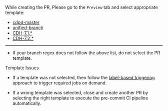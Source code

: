 <!--
 Licensed to Cloudera, Inc. under one
 or more contributor license agreements.  See the NOTICE file
 distributed with this work for additional information
 regarding copyright ownership.  Cloudera, Inc. licenses this file
 to you under the Apache License, Version 2.0 (the
 "License"); you may not use this file except in compliance
 with the License.  You may obtain a copy of the License at

     http://www.apache.org/licenses/LICENSE-2.0

 Unless required by applicable law or agreed to in writing, software
 distributed under the License is distributed on an "AS IS" BASIS,
 WITHOUT WARRANTIES OR CONDITIONS OF ANY KIND, either express or implied.
 See the License for the specific language governing permissions and
 limitations under the License.
-->

While creating the PR, Please go to the `Preview` tab and select appropriate template:

* [cdpd-master](?expand=1&template=pull_request_template_cdpd-master.md)
* [unified-branch](?expand=1&template=pull_request_template_unified_branch.md)
* [CDH-7.1.\*](?expand=1&template=pull_request_template_private_cloud.md)
* [CDH-7.2.\*](?expand=1&template=pull_request_template_public_cloud.md)

-----
* If your branch regex does not follow the above list, do not select the PR template.

Template Issues
* If a template was not selected, then follow the [label-based triggering](https://cloudera.atlassian.net/wiki/spaces/ENG/pages/10776412161) approach to trigger required jobs on demand. 

* If a wrong template was selected, close and create another PR by selecting the right template to execute the pre-commit CI pipeline automatically.
